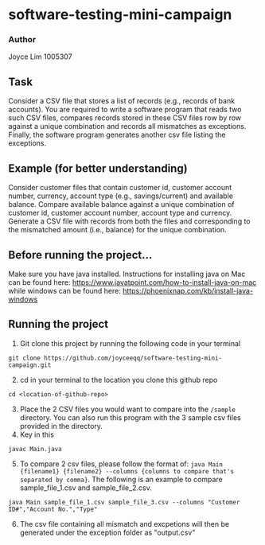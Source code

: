 # software-testing-mini-campaign
### Author
Joyce Lim 1005307
## Task
Consider a CSV file that stores a list of records (e.g., records of bank accounts). You are required to write a software program that reads two such CSV files, compares records stored in these CSV files row by row against a unique combination and records all mismatches as exceptions. Finally, the software program generates another csv file listing the exceptions.
## Example (for better understanding)
Consider customer files that contain customer id, customer account number, currency, account type (e.g., savings/current) and available balance. Compare available balance against a unique combination of customer id, customer account number, account type and currency. Generate a CSV file with records from both the files and corresponding to the mismatched amount (i.e., balance) for the unique combination.
## Before running the project...
Make sure you have java installed. Instructions for installing java on Mac can be found here: https://www.javatpoint.com/how-to-install-java-on-mac while windows can be found here: https://phoenixnap.com/kb/install-java-windows
## Running the project
1. Git clone this project by running the following code in your terminal
```
git clone https://github.com/joyceeqq/software-testing-mini-campaign.git
```
2. cd in your  terminal to the location you clone this github repo
```
cd <location-of-github-repo>
```
3. Place the 2 CSV files you would want to compare into the `/sample` directory. You can also run this program with the 3 sample csv files provided in the directory.
4. Key in this 
```
javac Main.java
```
5. To compare 2 csv files, please follow the format of: `java Main {filename1} {filename2} --columns {columns to compare that's separated by comma}`. The following is an example to compare sample_file_1.csv and sample_file_2.csv.
```
java Main sample_file_1.csv sample_file_3.csv --columns "Customer ID#","Account No.","Type"
```
6. The csv file containing all mismatch and excpetions will then be generated under the exception folder as "output.csv"
